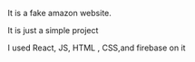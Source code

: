 It is a fake amazon website.

It is just a simple project

I used React, JS, HTML , CSS,and firebase on it
